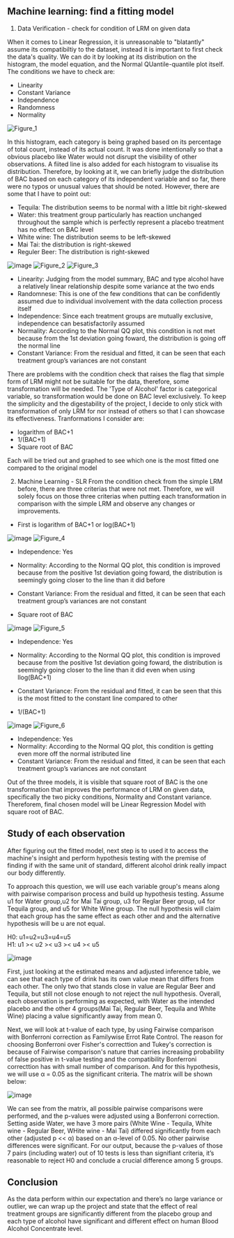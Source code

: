 ## Machine learning: find a fitting model 

1. Data Verification - check for condition of LRM on given data

When it comes to Linear Regression, it is unreasonable to "blatantly" assume its compatibiltiy to the dataset, instead it is important to first check the data's quality. We can do it by looking at its distribution on the histogram, the model equation, and the Normal QUantile-quantile plot itself. The conditions we have to check are: 
- Linearity
- Constant Variance
- Independence 
- Randomness
- Normality

![Figure_1](https://user-images.githubusercontent.com/108549500/198199350-85435984-b5fb-40d8-8946-73696a73b6b2.png)   

In this histogram, each category is being graphed based on its percentage of total count, instead of its actual count. It was done intentionally so that a obvious placebo  like Water would not disrupt the visibility of other observations. A fiited line is also added for each histogram to visualise its distribution. Therefore, by looking at it, we can briefly judge the distribution of BAC based on each category of its independent variable and so far, there were no typos or unusual values that should be noted. However, there are some that I have to point out:  
- Tequila: The distribution seems to be normal with a little bit right-skewed 
- Water: this treatment group particularly has reaction unchanged throughout the sample which is perfectly represent a placebo treatment
has no effect on BAC level 
- White wine: The distribution seems to be left-skewed 
- Mai Tai: the distribution is right-skewed 
- Reguler Beer: The distribution is right-skewed

![image](https://user-images.githubusercontent.com/108549500/198203043-796ea32a-d338-437d-a161-fa7ad737df4b.png)
![Figure_2](https://user-images.githubusercontent.com/108549500/198203368-800557c9-5748-4fa1-9e0e-f22389f2e39b.png)
![Figure_3](https://user-images.githubusercontent.com/108549500/198206205-c39c21b9-5621-432f-9978-7adfa6519c76.png)


- Linearity: Judging from the model summary, BAC and type alcohol have a relatively linear relationship despite some variance at the two ends
- Randomnese: This is one of the few conditions that can be confidently assumed due to individual involvement with the data collection process itself
- Independence: Since each treatment groups are mutually exclusive, independence can besatisfactorily assumed
- Normality: According to the Normal QQ plot, this condition is not met because from the 1st deviation going foward, the distribution is going off the normal line
- Constant Variance: From the residual and fitted, it can be seen that each treatment group’s variances are not constant

There are problems with the condition check that raises the flag that simple form of LRM might not be suitable for the data, therefore, some transformation will be needed. The 'Type of Alcohol' factor is categorical variable, so transformation would be done on BAC level exclusively. To keep the simplicity and the digestability of the project, I decide to only stick with transformation of only LRM for nor instead of others so that I can showcase its effectiveness. Tranformations I consider are: 
- logarithm of BAC+1
- 1/(BAC+1)
- Square root of BAC  

Each will be tried out and graphed to see which one is the most fitted one compared to the original model

2. Machine Learning - SLR
From the condition check from the simple LRM before, there are three criterias that were not met. Therefore, we will solely focus on those three criterias when putting each transformation in comparison with the simple LRM and observe any changes or improvements. 
- First is logarithm of BAC+1 or log(BAC+1)
   
![image](https://user-images.githubusercontent.com/108549500/198208433-cda382bc-db00-4a34-99f8-86546ac6c82b.png)
![Figure_4](https://user-images.githubusercontent.com/108549500/198208660-fa7b51eb-b60c-4323-8df8-ad1c68f061af.png) 

- Independence: Yes
- Normality: According to the Normal QQ plot, this condition is improved because from the positive 1st deviation going foward, the distribution is seemingly going closer to the line than it did before
- Constant Variance: From the residual and fitted, it can be seen that each treatment group’s
variances are not constant

- Square root of BAC

![image](https://user-images.githubusercontent.com/108549500/198209104-6a1b8b9e-e30e-4528-9b70-0a33244c9397.png)
![Figure_5](https://user-images.githubusercontent.com/108549500/198209278-44250446-10df-403c-a097-05b7af830650.png)

- Independence: Yes
- Normality: According to the Normal QQ plot, this condition is improved because from the positive 1st deviation going foward, the distribution is seemingly going closer to the line than
it did even when using llog(BAC+1)
- Constant Variance: From the residual and fitted, it can be seen that this is the most fitted to the constant line compared to other

- 1/(BAC+1)  

![image](https://user-images.githubusercontent.com/108549500/198210869-956a9c0e-ba81-40b0-b85f-259a85765a09.png)
![Figure_6](https://user-images.githubusercontent.com/108549500/198209154-b2261761-a78a-4dd2-bfc9-3939af982c16.png)

- Independence: Yes
- Normality: According to the Normal QQ plot, this condition is getting even more off the normal istributed line
- Constant Variance: From the residual and fitted, it can be seen that each treatment group’s variances are not constant

Out of the three models, it is visible that square root of BAC is the one transformation that improves the performance of LRM on given data, specifically the two picky conditions, Normality and Constant variance. Thereforem, final chosen model will be Linear Regression Model with square root of BAC.  

## Study of each observation

After figuring out the fitted model, next step is to used it to access the machine's insight and perform hypothesis testing with the premise of finding if with the same unit of standard, different alcohol drink really impact our body differently. 

To approach this question, we will use each variable group's means along with pairwise comparison process and build up hypothesis testing. Assume u1 for Water group,u2 for Mai Tai group, u3 for Reglar Beer group, u4 for Tequila group, and u5 for White Wine group. The null hypothesis will claim that each group has the same effect as each other and and the alternative hypothesis will be u are not equal.  

H0: u1=u2=u3=u4=u5  
H1: u1 >< u2 >< u3 >< u4 >< u5

![image](https://user-images.githubusercontent.com/108549500/198747822-f2fb3c57-59cc-45e5-bf9a-519ba14cd08d.png)

First, just looking at the estimated means and adjusted inference table, we can see that each type of drink has its own value mean that differs from each other. The only two that stands close in value are Regular Beer and Tequila, but still not close enough to not reject the null hypothesis. Overall, each observation is performing as expected, with Water as the intended placebo and the other 4 groups(Mai Tai, Regular Beer, Tequila and White Wine) placing a value significantly away from mean 0.

Next, we will look at t-value of each type, by using Fairwise comparison with Bonferroni correction as Familywise Errot Rate Control. The reason for choosing Bonferroni over Fisher's correcttion and Tukey's correction is because of Fairwise comparison's nature that carries increasing probability of false positive in t-value testing and the compatibility Bonferroni correcttion has with small number of comparison. And for this hypothesis, we will use α = 0.05 as the significant criteria. The matrix will be shown below: 

![image](https://user-images.githubusercontent.com/108549500/198751045-66a8ec2f-7238-4e6a-975b-3d9c41e7569d.png)

We can see from the matrix, all possible pairwise comparisons were performed, and the p-values were adjusted using a Bonferroni correction. Setting aside Water, we have 3 more pairs (White Wine - Tequila, White wine - Regular Beer, WHite wine - Mai Tai) differed significantly from each other (adjusted p << α) based on an α-level of 0.05. No other pairwise differences were significant. For our output, because the p-values of those 7 pairs (including water) out of 10 tests is less than signifiant criteria, it’s reasonable to reject H0 and conclude a crucial difference among 5 groups.

## Conclusion
 As the data perform within our expectation and there’s no large variance or outlier, we can wrap up the project and state that the effect of real treatment groups are significantly different from the placebo group and each type of alcohol have significant and different effect on human Blood Alcohol Concentrate level.



